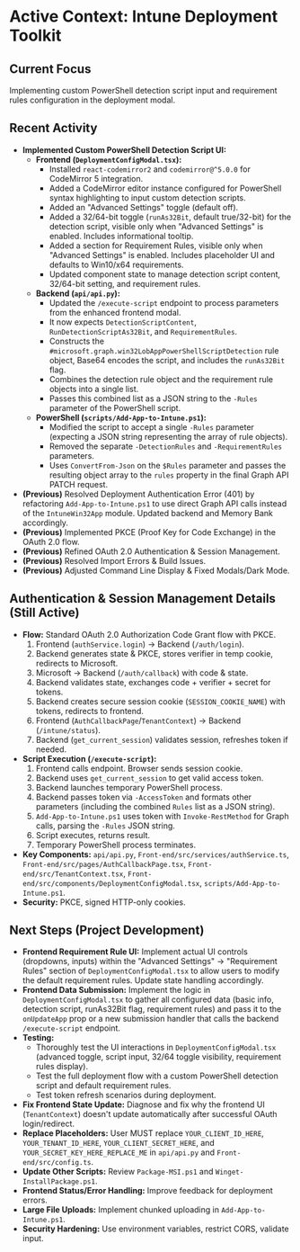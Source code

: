 # Active Context: Intune Deployment Toolkit

## Current Focus
Implementing custom PowerShell detection script input and requirement rules configuration in the deployment modal.

## Recent Activity
*   **Implemented Custom PowerShell Detection Script UI:**
    *   **Frontend (`DeploymentConfigModal.tsx`):**
        *   Installed `react-codemirror2` and `codemirror@^5.0.0` for CodeMirror 5 integration.
        *   Added a CodeMirror editor instance configured for PowerShell syntax highlighting to input custom detection scripts.
        *   Added an "Advanced Settings" toggle (default off).
        *   Added a 32/64-bit toggle (`runAs32Bit`, default true/32-bit) for the detection script, visible only when "Advanced Settings" is enabled. Includes informational tooltip.
        *   Added a section for Requirement Rules, visible only when "Advanced Settings" is enabled. Includes placeholder UI and defaults to Win10/x64 requirements.
        *   Updated component state to manage detection script content, 32/64-bit setting, and requirement rules.
    *   **Backend (`api/api.py`):**
        *   Updated the `/execute-script` endpoint to process parameters from the enhanced frontend modal.
        *   It now expects `DetectionScriptContent`, `RunDetectionScriptAs32Bit`, and `RequirementRules`.
        *   Constructs the `#microsoft.graph.win32LobAppPowerShellScriptDetection` rule object, Base64 encodes the script, and includes the `runAs32Bit` flag.
        *   Combines the detection rule object and the requirement rule objects into a single list.
        *   Passes this combined list as a JSON string to the `-Rules` parameter of the PowerShell script.
    *   **PowerShell (`scripts/Add-App-to-Intune.ps1`):**
        *   Modified the script to accept a single `-Rules` parameter (expecting a JSON string representing the array of rule objects).
        *   Removed the separate `-DetectionRules` and `-RequirementRules` parameters.
        *   Uses `ConvertFrom-Json` on the `$Rules` parameter and passes the resulting object array to the `rules` property in the final Graph API PATCH request.
*   **(Previous)** Resolved Deployment Authentication Error (401) by refactoring `Add-App-to-Intune.ps1` to use direct Graph API calls instead of the `IntuneWin32App` module. Updated backend and Memory Bank accordingly.
*   **(Previous)** Implemented PKCE (Proof Key for Code Exchange) in the OAuth 2.0 flow.
*   **(Previous)** Refined OAuth 2.0 Authentication & Session Management.
*   **(Previous)** Resolved Import Errors & Build Issues.
*   **(Previous)** Adjusted Command Line Display & Fixed Modals/Dark Mode.

## Authentication & Session Management Details (Still Active)
*   **Flow:** Standard OAuth 2.0 Authorization Code Grant flow with PKCE.
    1.  Frontend (`authService.login`) -> Backend (`/auth/login`).
    2.  Backend generates state & PKCE, stores verifier in temp cookie, redirects to Microsoft.
    3.  Microsoft -> Backend (`/auth/callback`) with code & state.
    4.  Backend validates state, exchanges code + verifier + secret for tokens.
    5.  Backend creates secure session cookie (`SESSION_COOKIE_NAME`) with tokens, redirects to frontend.
    6.  Frontend (`AuthCallbackPage`/`TenantContext`) -> Backend (`/intune/status`).
    7.  Backend (`get_current_session`) validates session, refreshes token if needed.
*   **Script Execution (`/execute-script`):**
    1.  Frontend calls endpoint. Browser sends session cookie.
    2.  Backend uses `get_current_session` to get valid access token.
    3.  Backend launches temporary PowerShell process.
    4.  Backend passes token via `-AccessToken` and formats other parameters (including the combined `Rules` list as a JSON string).
    5.  `Add-App-to-Intune.ps1` uses token with `Invoke-RestMethod` for Graph calls, parsing the `-Rules` JSON string.
    6.  Script executes, returns result.
    7.  Temporary PowerShell process terminates.
*   **Key Components:** `api/api.py`, `Front-end/src/services/authService.ts`, `Front-end/src/pages/AuthCallbackPage.tsx`, `Front-end/src/TenantContext.tsx`, `Front-end/src/components/DeploymentConfigModal.tsx`, `scripts/Add-App-to-Intune.ps1`.
*   **Security:** PKCE, signed HTTP-only cookies.

## Next Steps (Project Development)
*   **Frontend Requirement Rule UI:** Implement actual UI controls (dropdowns, inputs) within the "Advanced Settings" -> "Requirement Rules" section of `DeploymentConfigModal.tsx` to allow users to modify the default requirement rules. Update state handling accordingly.
*   **Frontend Data Submission:** Implement the logic in `DeploymentConfigModal.tsx` to gather all configured data (basic info, detection script, runAs32Bit flag, requirement rules) and pass it to the `onUpdateApp` prop or a new submission handler that calls the backend `/execute-script` endpoint.
*   **Testing:**
    *   Thoroughly test the UI interactions in `DeploymentConfigModal.tsx` (advanced toggle, script input, 32/64 toggle visibility, requirement rules display).
    *   Test the full deployment flow with a custom PowerShell detection script and default requirement rules.
    *   Test token refresh scenarios during deployment.
*   **Fix Frontend State Update:** Diagnose and fix why the frontend UI (`TenantContext`) doesn't update automatically after successful OAuth login/redirect.
*   **Replace Placeholders:** User MUST replace `YOUR_CLIENT_ID_HERE`, `YOUR_TENANT_ID_HERE`, `YOUR_CLIENT_SECRET_HERE`, and `YOUR_SECRET_KEY_HERE_REPLACE_ME` in `api/api.py` and `Front-end/src/config.ts`.
*   **Update Other Scripts:** Review `Package-MSI.ps1` and `Winget-InstallPackage.ps1`.
*   **Frontend Status/Error Handling:** Improve feedback for deployment errors.
*   **Large File Uploads:** Implement chunked uploading in `Add-App-to-Intune.ps1`.
*   **Security Hardening:** Use environment variables, restrict CORS, validate input.
